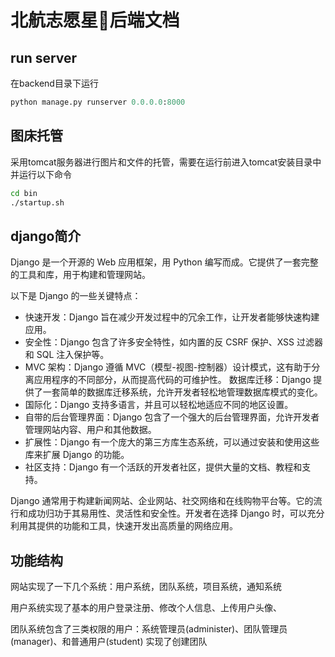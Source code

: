 # 北航志愿星🌟后端文档

## run server
在backend目录下运行
```python 
python manage.py runserver 0.0.0.0:8000
```

## 图床托管
采用tomcat服务器进行图片和文件的托管，需要在运行前进入tomcat安装目录中并运行以下命令
```bash
cd bin
./startup.sh
```


## django简介
Django 是一个开源的 Web 应用框架，用 Python 编写而成。它提供了一套完整的工具和库，用于构建和管理网站。

以下是 Django 的一些关键特点：
- 快速开发：Django 旨在减少开发过程中的冗余工作，让开发者能够快速构建应用。
- 安全性：Django 包含了许多安全特性，如内置的反 CSRF 保护、XSS 过滤器和 SQL 注入保护等。
- MVC 架构：Django 遵循 MVC（模型-视图-控制器）设计模式，这有助于分离应用程序的不同部分，从而提高代码的可维护性。
数据库迁移：Django 提供了一套简单的数据库迁移系统，允许开发者轻松地管理数据库模式的变化。
- 国际化：Django 支持多语言，并且可以轻松地适应不同的地区设置。
- 自带的后台管理界面：Django 包含了一个强大的后台管理界面，允许开发者管理网站内容、用户和其他数据。
- 扩展性：Django 有一个庞大的第三方库生态系统，可以通过安装和使用这些库来扩展 Django 的功能。
- 社区支持：Django 有一个活跃的开发者社区，提供大量的文档、教程和支持。

Django 通常用于构建新闻网站、企业网站、社交网络和在线购物平台等。它的流行和成功归功于其易用性、灵活性和安全性。开发者在选择 Django 时，可以充分利用其提供的功能和工具，快速开发出高质量的网络应用。


## 功能结构
网站实现了一下几个系统：用户系统，团队系统，项目系统，通知系统

用户系统实现了基本的用户登录注册、修改个人信息、上传用户头像、

团队系统包含了三类权限的用户：系统管理员(administer)、团队管理员(manager)、和普通用户(student)
实现了创建团队






## 
